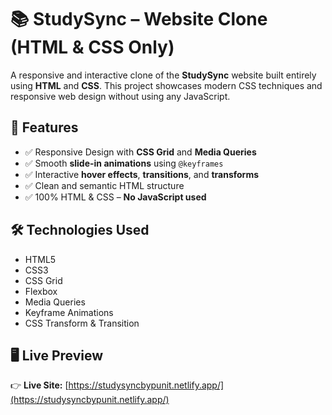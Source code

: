 # 📚 StudySync – Website Clone (HTML & CSS Only)

A responsive and interactive clone of the **StudySync** website built entirely using **HTML** and **CSS**. This project showcases modern CSS techniques and responsive web design without using any JavaScript.

## 🌟 Features

- ✅ Responsive Design with **CSS Grid** and **Media Queries**
- ✅ Smooth **slide-in animations** using `@keyframes`
- ✅ Interactive **hover effects**, **transitions**, and **transforms**
- ✅ Clean and semantic HTML structure
- ✅ 100% HTML & CSS – **No JavaScript used**


## 🛠️ Technologies Used

- HTML5  
- CSS3  
- CSS Grid  
- Flexbox  
- Media Queries  
- Keyframe Animations  
- CSS Transform & Transition  

## 🖥️ Live Preview

👉 **Live Site:** [https://studysyncbypunit.netlify.app/](https://studysyncbypunit.netlify.app/)


